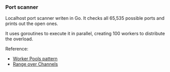 ### Port scanner

Localhost port scanner writen in Go.
It checks all 65,535 possible ports and prints out the open ones.

It uses goroutines to execute it in parallel, creating 100 workers to distribute the overload.

Reference:
- [Worker Pools pattern](https://gobyexample.com/worker-pools)
- [Range over Channels](https://gobyexample.com/range-over-channels)

